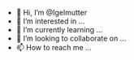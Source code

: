 - 👋 Hi, I’m @Igelmutter
- 👀 I’m interested in ...
- 🌱 I’m currently learning ...
- 💞️ I’m looking to collaborate on ...
- 📫 How to reach me ...

<!---
Igelmutter/Igelmutter is a ✨ special ✨ repository because its `README.md` (this file) appears on your GitHub profile.
You can click the Preview link to take a look at your changes.
--->
